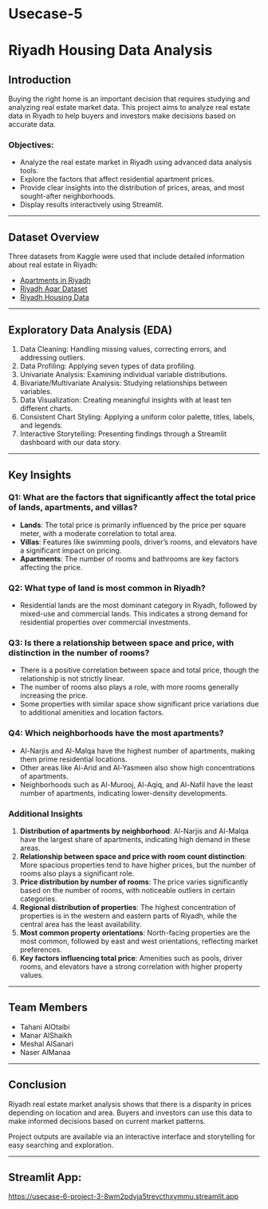 # Usecase-5
# Riyadh Housing Data Analysis

## Introduction
Buying the right home is an important decision that requires studying and analyzing real estate market data. This project aims to analyze real estate data in Riyadh to help buyers and investors make decisions based on accurate data.

### Objectives:

- Analyze the real estate market in Riyadh using advanced data analysis tools.
- Explore the factors that affect residential apartment prices.
- Provide clear insights into the distribution of prices, areas, and most sought-after neighborhoods.
- Display results interactively using Streamlit.

---

## Dataset Overview

Three datasets from Kaggle were used that include detailed information about real estate in Riyadh:

- [Apartments in Riyadh](https://www.kaggle.com/datasets/abdulmalikm/apartments-in-riyadh)
- [Riyadh Aqar Dataset](https://www.kaggle.com/datasets/myfaisal/riyadh-aqaar-dataset)
- [Riyadh Housing Data](https://www.kaggle.com/datasets/salmanshir/riyadhhousingdata)

---

## Exploratory Data Analysis (EDA)

1. Data Cleaning: Handling missing values, correcting errors, and addressing outliers.
2. Data Profiling: Applying seven types of data profiling.
3. Univariate Analysis: Examining individual variable distributions.
4. Bivariate/Multivariate Analysis: Studying relationships between variables.
5. Data Visualization: Creating meaningful insights with at least ten different charts.
6. Consistent Chart Styling: Applying a uniform color palette, titles, labels, and legends.
7. Interactive Storytelling: Presenting findings through a Streamlit dashboard with our data story.

---

## Key Insights

### Q1: What are the factors that significantly affect the total price of lands, apartments, and villas?
- **Lands**: The total price is primarily influenced by the price per square meter, with a moderate correlation to total area.
- **Villas**: Features like swimming pools, driver’s rooms, and elevators have a significant impact on pricing.
- **Apartments**: The number of rooms and bathrooms are key factors affecting the price.

### Q2: What type of land is most common in Riyadh?
- Residential lands are the most dominant category in Riyadh, followed by mixed-use and commercial lands. This indicates a strong demand for residential properties over commercial investments.

### Q3: Is there a relationship between space and price, with distinction in the number of rooms?
- There is a positive correlation between space and total price, though the relationship is not strictly linear.
- The number of rooms also plays a role, with more rooms generally increasing the price.
- Some properties with similar space show significant price variations due to additional amenities and location factors.

### Q4: Which neighborhoods have the most apartments?
- Al-Narjis and Al-Malqa have the highest number of apartments, making them prime residential locations.
- Other areas like Al-Arid and Al-Yasmeen also show high concentrations of apartments.
- Neighborhoods such as Al-Murooj, Al-Aqiq, and Al-Nafil have the least number of apartments, indicating lower-density developments.

### Additional Insights

1. **Distribution of apartments by neighborhood**: Al-Narjis and Al-Malqa have the largest share of apartments, indicating high demand in these areas.
2. **Relationship between space and price with room count distinction**: More spacious properties tend to have higher prices, but the number of rooms also plays a significant role.
3. **Price distribution by number of rooms**: The price varies significantly based on the number of rooms, with noticeable outliers in certain categories.
4. **Regional distribution of properties**: The highest concentration of properties is in the western and eastern parts of Riyadh, while the central area has the least availability.
5. **Most common property orientations**: North-facing properties are the most common, followed by east and west orientations, reflecting market preferences.
6. **Key factors influencing total price**: Amenities such as pools, driver rooms, and elevators have a strong correlation with higher property values.

---

## Team Members

- Tahani AlOtaibi
- Manar AlShaikh
- Meshal AlSanari
- Naser AlManaa

---

## Conclusion

Riyadh real estate market analysis shows that there is a disparity in prices depending on location and area. Buyers and investors can use this data to make informed decisions based on current market patterns.

Project outputs are available via an interactive interface and storytelling for easy searching and exploration.


---

## Streamlit App:
https://usecase-6-project-3-8wm2pdvja5trevcthxymmu.streamlit.app
